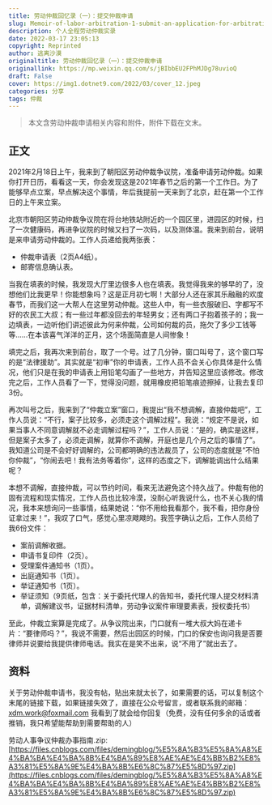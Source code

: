 ```yaml
---
title: 劳动仲裁回忆录（一）：提交仲裁申请
slug: Memoir-of-labor-arbitration-1-submit-an-application-for-arbitration
description: 个人全程劳动仲裁实录
date: 2022-03-17 23:05:13
copyright: Reprinted
author: 逃离沙漠
originaltitle: 劳动仲裁回忆录（一）：提交仲裁申请
originallink: https://mp.weixin.qq.com/s/jBIbbEU2FPhMJDg78uvioQ
draft: False
cover: https://img1.dotnet9.com/2022/03/cover_12.jpeg
categories: 分享
tags: 仲裁
---
```


>本文含劳动仲裁申请相关内容和附件，附件下载在文末。

## 正文

2021年2月18日上午，我来到了朝阳区劳动仲裁争议院，准备申请劳动仲裁。如果你打开日历，看看这一天，你会发现这是2021年春节之后的第一个工作日。为了能够早点立案，早点解决这个事情，年后我提前一天来到了北京，赶在第一个工作日的上午来立案。

北京市朝阳区劳动仲裁争议院在将台地铁站附近的一个园区里，进园区的时候，扫了一次健康码，再进争议院的时候又扫了一次码，以及测体温。我来到前台，说明是来申请劳动仲裁的。工作人员递给我两张表：

- 仲裁申请表（2页A4纸）。
- 邮寄信息确认表。

当我在填表的时候，我发现大厅里边很多人也在填表。我觉得我来的够早的了，没想他们比我更早！你能想象吗？这是正月初七啊！大部分人还在家其乐融融的欢度春节，而我们这一大帮人在这里劳动仲裁。这些人中，有一些衣服破旧、字都写不好的农民工大叔；有一些过年都没回去的年轻男女；还有两口子抱着孩子的；我一边填表，一边听他们讲述彼此为何来仲裁，公司如何裁的员，拖欠了多少工钱等等……在本该喜气洋洋的正月，这个场面简直是人间惨象！

填完之后，我再次来到前台，取了一个号。过了几分钟，窗口叫号了，这个窗口写的是“法律援助”。其实就是“初审”你的申请表，工作人员不会关心你具体是什么情况，他们只是在我的申请表上用铅笔勾画了一些地方，并告知这里应该修改。修改完之后，工作人员看了一下，觉得没问题，就用橡皮把铅笔痕迹擦掉，让我去复印3份。

再次叫号之后，我来到了“仲裁立案”窗口，我提出“我不想调解，直接仲裁吧”，工作人员说：“不行，案子比较多，必须走这个调解过程”。我说：“规定不是说，如果当事人不同意调解就不必走调解过程吗？”，工作人员说：“是的，确实是这样，但是案子太多了，必须走调解，就算你不调解，开庭也是几个月之后的事情了”。我知道公司是不会好好调解的，公司都明确的违法裁员了，公司的态度就是“不怕你仲裁”，“你闹去吧！我有法务等着你”，这样的态度之下，调解能调出什么结果呢？

本想不调解，直接仲裁，可以节约时间，看来无法避免这个持久战了。仲裁有他的固有流程和现实情况，工作人员也比较冷漠，没耐心听我说什么，也不关心我的情况，我本来想询问一些事情，结果她说：“你不用给我看那个，我不看，把你身份证拿过来！”，我叹了口气，感觉心里凉飕飕的。我签字确认之后，工作人员给了我6份文件：

- 案前调解收据。
- 申请书复印件（2页）。
- 受理案件通知书（1页）。
- 出庭通知书（1页）。
- 举证通知书（1页）。
- 举证须知（9页纸，包含：关于委托代理人的告知书，委托代理人提交材料清单，调解建议书，证据材料清单，劳动争议案件审理要素表，授权委托书）

至此，仲裁立案算是完成了。从争议院出来，门口就有一堆大叔大妈在递卡片：“要律师吗？”，我说不需要，然后出园区的时候，门口的保安也询问我是否要律师并说要给我提供律师电话。我实在是笑不出来，说“不用了”就出去了。

## 资料

关于劳动仲裁申请书，我没有帖，贴出来就太长了，如果需要的话，可以复制这个末尾的链接下载，如果链接失效了，直接在公众号留言，或者联系我的邮箱：xdm.work@foxmail.com  我看到了就会给你回复（免费，没有任何多余的话或者推销，我只希望能帮助到需要帮助的人）

劳动人事争议仲裁办事指南.zip: [https://files.cnblogs.com/files/demingblog/%E5%8A%B3%E5%8A%A8%E4%BA%BA%E4%BA%8B%E4%BA%89%E8%AE%AE%E4%BB%B2%E8%A3%81%E5%8A%9E%E4%BA%8B%E6%8C%87%E5%8D%97.zip](https://files.cnblogs.com/files/demingblog/%E5%8A%B3%E5%8A%A8%E4%BA%BA%E4%BA%8B%E4%BA%89%E8%AE%AE%E4%BB%B2%E8%A3%81%E5%8A%9E%E4%BA%8B%E6%8C%87%E5%8D%97.zip)